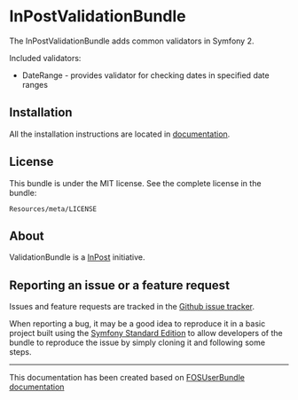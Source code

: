 InPostValidationBundle
======================

The InPostValidationBundle adds common validators in Symfony 2.

Included validators:

- DateRange - provides validator for checking dates in specified date ranges

Installation
------------

All the installation instructions are located in [documentation](https://github.com/InPost/InPostValidationBundle/blob/master/Resources/doc/index.md).

License
-------

This bundle is under the MIT license. See the complete license in the bundle:

    Resources/meta/LICENSE

About
-----

ValidationBundle is a [InPost](https://github.com/InPost) initiative.

Reporting an issue or a feature request
---------------------------------------

Issues and feature requests are tracked in the [Github issue tracker](https://github.com/InPost/InPostValidationBundle/issues).

When reporting a bug, it may be a good idea to reproduce it in a basic project
built using the [Symfony Standard Edition](https://github.com/symfony/symfony-standard)
to allow developers of the bundle to reproduce the issue by simply cloning it
and following some steps.


-------------------------------

This documentation has been created based on [FOSUserBundle documentation](https://raw.github.com/FriendsOfSymfony/FOSUserBundle)